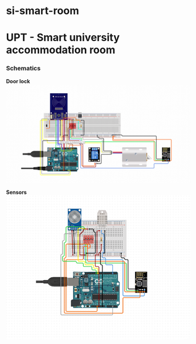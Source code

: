 # si-smart-room
# UPT - Smart university accommodation room

### Schematics
**Door lock**
![Door lock](schematics/lock.png)

**Sensors**
![Sensors](schematics/temperature.png)
